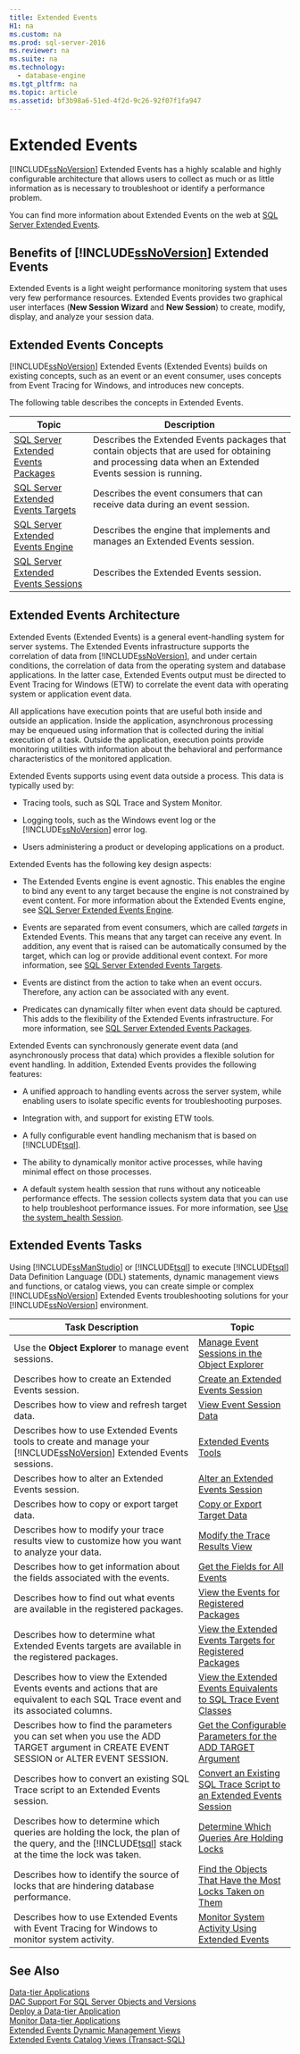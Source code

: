 ```yaml
---
title: Extended Events
H1: na
ms.custom: na
ms.prod: sql-server-2016
ms.reviewer: na
ms.suite: na
ms.technology: 
  - database-engine
ms.tgt_pltfrm: na
ms.topic: article
ms.assetid: bf3b98a6-51ed-4f2d-9c26-92f07f1fa947
---
```

# Extended Events
  [!INCLUDE[ssNoVersion](../../Token/Other/ssNoVersion_md.md)] Extended Events has a highly scalable and highly configurable architecture that allows users to collect as much or as little information as is necessary to troubleshoot or identify a performance problem.  
  
 You can find more information about Extended Events on the web at [SQL Server Extended Events](http://blogs.msdn.com/b/extended_events/).  
  
## Benefits of [!INCLUDE[ssNoVersion](../../Token/Other/ssNoVersion_md.md)] Extended Events  
 Extended Events is a light weight performance monitoring system that uses very few performance resources. Extended Events provides two graphical user interfaces \(**New Session Wizard** and **New Session**\) to create, modify, display, and analyze your session data.  
  
## Extended Events Concepts  
 [!INCLUDE[ssNoVersion](../../Token/Other/ssNoVersion_md.md)] Extended Events \(Extended Events\) builds on existing concepts, such as an event or an event consumer, uses concepts from Event Tracing for Windows, and introduces new concepts.  
  
 The following table describes the concepts in Extended Events.  
  
|Topic|Description|  
|-----------|-----------------|  
|[SQL Server Extended Events Packages](../../Topics/TopicNameNotContainA/SQL-Server-Extended-Events-Packages.md)|Describes the Extended Events packages that contain objects that are used for obtaining and processing data when an Extended Events session is running.|  
|[SQL Server Extended Events Targets](../../Topics/TopicNameNotContainA/SQL-Server-Extended-Events-Targets.md)|Describes the event consumers that can receive data during an event session.|  
|[SQL Server Extended Events Engine](../../Topics/TopicNameNotContainA/SQL-Server-Extended-Events-Engine.md)|Describes the engine that implements and manages an Extended Events session.|  
|[SQL Server Extended Events Sessions](../../Topics/TopicNameNotContainA/SQL-Server-Extended-Events-Sessions.md)|Describes the Extended Events session.|  
  
## Extended Events Architecture  
 Extended Events \(Extended Events\) is a general event\-handling system for server systems. The Extended Events infrastructure supports the correlation of data from [!INCLUDE[ssNoVersion](../../Token/Other/ssNoVersion_md.md)], and under certain conditions, the correlation of data from the operating system and database applications. In the latter case, Extended Events output must be directed to Event Tracing for Windows \(ETW\) to correlate the event data with operating system or application event data.  
  
 All applications have execution points that are useful both inside and outside an application. Inside the application, asynchronous processing may be enqueued using information that is collected during the initial execution of a task. Outside the application, execution points provide monitoring utilities with information about the behavioral and performance characteristics of the monitored application.  
  
 Extended Events supports using event data outside a process. This data is typically used by:  
  
-   Tracing tools, such as SQL Trace and System Monitor.  
  
-   Logging tools, such as the Windows event log or the [!INCLUDE[ssNoVersion](../../Token/Other/ssNoVersion_md.md)] error log.  
  
-   Users administering a product or developing applications on a product.  
  
 Extended Events has the following key design aspects:  
  
-   The Extended Events engine is event agnostic. This enables the engine to bind any event to any target because the engine is not constrained by event content. For more information about the Extended Events engine, see [SQL Server Extended Events Engine](../../Topics/TopicNameNotContainA/SQL-Server-Extended-Events-Engine.md).  
  
-   Events are separated from event consumers, which are called *targets* in Extended Events. This means that any target can receive any event. In addition, any event that is raised can be automatically consumed by the target, which can log or provide additional event context. For more information, see [SQL Server Extended Events Targets](../../Topics/TopicNameNotContainA/SQL-Server-Extended-Events-Targets.md).  
  
-   Events are distinct from the action to take when an event occurs. Therefore, any action can be associated with any event.  
  
-   Predicates can dynamically filter when event data should be captured. This adds to the flexibility of the Extended Events infrastructure. For more information, see [SQL Server Extended Events Packages](../../Topics/TopicNameNotContainA/SQL-Server-Extended-Events-Packages.md).  
  
 Extended Events can synchronously generate event data \(and asynchronously process that data\) which provides a flexible solution for event handling. In addition, Extended Events provides the following features:  
  
-   A unified approach to handling events across the server system, while enabling users to isolate specific events for troubleshooting purposes.  
  
-   Integration with, and support for existing ETW tools.  
  
-   A fully configurable event handling mechanism that is based on [!INCLUDE[tsql](../../Token/Other/tsql_md.md)].  
  
-   The ability to dynamically monitor active processes, while having minimal effect on those processes.  
  
-   A default system health session that runs without any noticeable performance effects. The session collects system data that you can use to help troubleshoot performance issues. For more information, see [Use the system_health Session](../../Topics/TopicNameNotContainA/Use-the-system_health-Session.md).  
  
## Extended Events Tasks  
 Using [!INCLUDE[ssManStudio](../../Token/Other/ssManStudio_md.md)] or [!INCLUDE[tsql](../../Token/Other/tsql_md.md)] to execute [!INCLUDE[tsql](../../Token/Other/tsql_md.md)] Data Definition Language \(DDL\) statements, dynamic management views and functions, or catalog views, you can create simple or complex [!INCLUDE[ssNoVersion](../../Token/Other/ssNoVersion_md.md)] Extended Events troubleshooting solutions for your [!INCLUDE[ssNoVersion](../../Token/Other/ssNoVersion_md.md)] environment.  
  
|Task Description|Topic|  
|----------------------|-----------|  
|Use the **Object Explorer** to manage event sessions.|[Manage Event Sessions in the Object Explorer](../../Topics/TopicNameNotContainA/Manage-Event-Sessions-in-the-Object-Explorer.md)|  
|Describes how to create an Extended Events session.|[Create an Extended Events Session](../../Topics/TopicNameNotContainA/Create-an-Extended-Events-Session.md)|  
|Describes how to view and refresh target data.|[View Event Session Data](../../Topics/TopicNameNotContainA/View-Event-Session-Data.md)|  
|Describes how to use Extended Events tools to create and manage your [!INCLUDE[ssNoVersion](../../Token/Other/ssNoVersion_md.md)] Extended Events sessions.|[Extended Events Tools](../../Topics/TopicNameNotContainA/Extended-Events-Tools.md)|  
|Describes how to alter an Extended Events session.|[Alter an Extended Events Session](../../Topics/TopicNameNotContainA/Alter-an-Extended-Events-Session.md)|  
|Describes how to copy or export target data.|[Copy or Export Target Data](../../Topics/TopicNameNotContainA/Copy-or-Export-Target-Data.md)|  
|Describes how to modify your trace results view to customize how you want to analyze your data.|[Modify the Trace Results View](../../Topics/TopicNameNotContainA/Modify-the-Trace-Results-View.md)|  
|Describes how to get information about the fields associated with the events.|[Get the Fields for All Events](../../Topics/TopicNameNotContainA/Get-the-Fields-for-All-Events.md)|  
|Describes how to find out what events are available in the registered packages.|[View the Events for Registered Packages](../../Topics/TopicNameNotContainA/View-the-Events-for-Registered-Packages.md)|  
|Describes how to determine what Extended Events targets are available in the registered packages.|[View the Extended Events Targets for Registered Packages](../../Topics/TopicNameNotContainA/View-the-Extended-Events-Targets-for-Registered-Packages.md)|  
|Describes how to view the Extended Events events and actions that are equivalent to each SQL Trace event and its associated columns.|[View the Extended Events Equivalents to SQL Trace Event Classes](../../Topics/TopicNameNotContainA/View-the-Extended-Events-Equivalents-to-SQL-Trace-Event-Classes.md)|  
|Describes how to find the parameters you can set when you use the ADD TARGET argument in CREATE EVENT SESSION or ALTER EVENT SESSION.|[Get the Configurable Parameters for the ADD TARGET Argument](../../Topics/TopicNameNotContainA/Get-the-Configurable-Parameters-for-the-ADD-TARGET-Argument.md)|  
|Describes how to convert an existing SQL Trace script to an Extended Events session.|[Convert an Existing SQL Trace Script to an Extended Events Session](../../Topics/TopicNameNotContainA/Convert-an-Existing-SQL-Trace-Script-to-an-Extended-Events-Session.md)|  
|Describes how to determine which queries are holding the lock, the plan of the query, and the [!INCLUDE[tsql](../../Token/Other/tsql_md.md)] stack at the time the lock was taken.|[Determine Which Queries Are Holding Locks](../../Topics/TopicNameNotContainA/Determine-Which-Queries-Are-Holding-Locks.md)|  
|Describes how to identify the source of locks that are hindering database performance.|[Find the Objects That Have the Most Locks Taken on Them](../../Topics/TopicNameNotContainA/Find-the-Objects-That-Have-the-Most-Locks-Taken-on-Them.md)|  
|Describes how to use Extended Events with Event Tracing for Windows to monitor system activity.|[Monitor System Activity Using Extended Events](../../Topics/TopicNameNotContainA/Monitor-System-Activity-Using-Extended-Events.md)|  
  
## See Also  
 [Data-tier Applications](../../Topics/TopicNameNotContainA/Data-tier-Applications.md)   
 [DAC Support For SQL Server Objects and Versions](../../Topics/TopicNameNotContainA/DAC-Support-For-SQL-Server-Objects-and-Versions.md)   
 [Deploy a Data-tier Application](../../Topics/TopicNameContainA/Deploy-a-Data-tier-Application.md)   
 [Monitor Data-tier Applications](../../Topics/TopicNameNotContainA/Monitor-Data-tier-Applications.md)   
 [Extended Events Dynamic Management Views](../Topic/Extended%20Events%20Dynamic%20Management%20Views.md)   
 [Extended Events Catalog Views &#40;Transact-SQL&#41;](../Topic/Extended%20Events%20Catalog%20Views%20\(Transact-SQL\).md)  
  
  